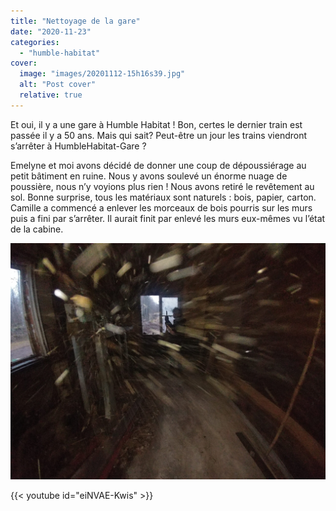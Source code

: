 ```yaml
---
title: "Nettoyage de la gare"
date: "2020-11-23"
categories: 
  - "humble-habitat"
cover:
  image: "images/20201112-15h16s39.jpg"
  alt: "Post cover"
  relative: true
---
```


Et oui, il y a une gare à Humble Habitat ! Bon, certes le dernier train est passée il y a 50 ans. Mais qui sait? Peut-être un jour les trains viendront s’arrêter à HumbleHabitat-Gare ?

Emelyne et moi avons décidé de donner une coup de dépoussiérage au petit bâtiment en ruine. Nous y avons soulevé un énorme nuage de poussière, nous n’y voyions plus rien ! Nous avons retiré le revêtement au sol. Bonne surprise, tous les matériaux sont naturels : bois, papier, carton. Camille a commencé a enlever les morceaux de bois pourris sur les murs puis a fini par s’arrêter. Il aurait finit par enlevé les murs eux-mêmes vu l’état de la cabine.

![](images/20201112-15h16s39.jpg)

{{< youtube id="eiNVAE-Kwis" >}} 
 <br/>
